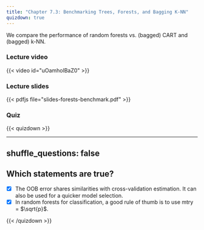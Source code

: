 ```yaml
---
title: "Chapter 7.3: Benchmarking Trees, Forests, and Bagging K-NN"
quizdown: true
---
```

We compare the performance of random forests vs. (bagged) CART and (bagged) k-NN.

<!--more-->

### Lecture video

{{< video id="uOamholBaZ0" >}}

### Lecture slides

{{< pdfjs file="slides-forests-benchmark.pdf" >}}

### Quiz

{{< quizdown >}}

---
shuffle_questions: false
---

## Which statements are true? 

- [x] The OOB error shares similarities with cross-validation estimation. It can also be used for a quicker model selection.
- [x] In random forests for classification, a good rule of thumb is to use mtry = $\sqrt{p}$.

{{< /quizdown >}}